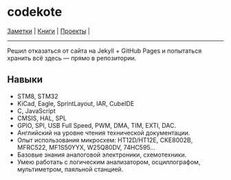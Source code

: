 # codekote

[Заметки](https://github.com/codekote/about/blob/main/notes.md) |
[Книги](https://github.com/codekote/about/blob/main/books.md) |
[Проекты](https://github.com/codekote/about/blob/main/projects.md) |

___



Решил отказаться от сайта на Jekyll + GitHub Pages и попытаться хранить всё здесь — прямо в репозитории.

## Навыки
* STM8, STM32
* KiCad, Eagle, SprintLayout, IAR, CubeIDE
* C, JavaScript
* CMSIS, HAL, SPL
* GPIO, SPI, USB Full Speed, PWM, DMA, TIM, EXTI, DAC.
* Английский на уровне чтения технической документации.
* Опыт использования микросхем: HT12D/HT12E, CKE8002B, MFRC522, MF1S50YYX, W25Q80DV, 74HC595...
* Базовые знания аналоговой электроники, схемотехники.
* Умею работать с логическим анализатором, осциллографом, мультиметром, паяльной станцией.
